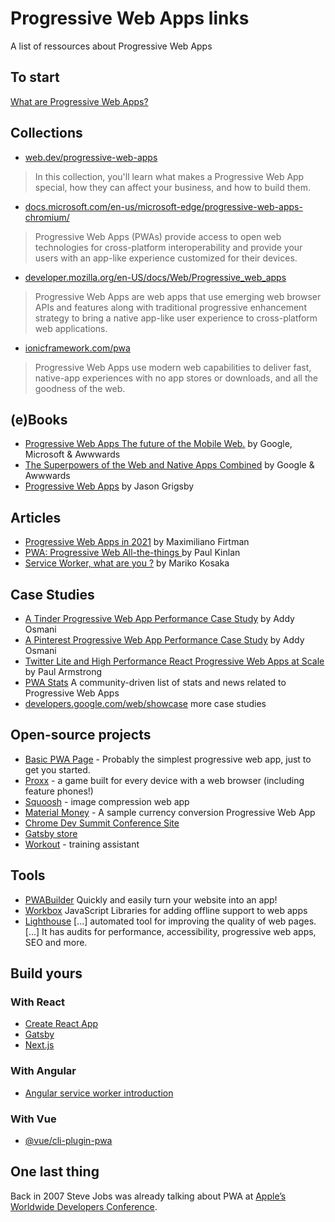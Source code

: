 # Progressive Web Apps links
A list of ressources about Progressive Web Apps

## To start
[What are Progressive Web Apps?](https://web.dev/what-are-pwas/)

## Collections
- [web.dev/progressive-web-apps](https://web.dev/progressive-web-apps/)

> In this collection, you'll learn what makes a Progressive Web App special, how they can affect your business, and how to build them.

- [docs.microsoft.com/en-us/microsoft-edge/progressive-web-apps-chromium/](https://docs.microsoft.com/en-us/microsoft-edge/progressive-web-apps-chromium/)

> Progressive Web Apps (PWAs) provide access to open web technologies for cross-platform interoperability and provide your users with an app-like experience customized for their devices.

- [developer.mozilla.org/en-US/docs/Web/Progressive_web_apps](https://developer.mozilla.org/en-US/docs/Web/Progressive_web_apps)

> Progressive Web Apps are web apps that use emerging web browser APIs and features along with traditional progressive enhancement strategy to bring a native app-like user experience to cross-platform web applications.

- [ionicframework.com/pwa](https://ionicframework.com/pwa)

> Progressive Web Apps use modern web capabilities to deliver fast, native-app experiences with no app stores or downloads, and all the goodness of the web.

## (e)Books

- [Progressive Web Apps
The future of the
Mobile Web.](https://www.awwwards.com/PWA-ebook/) by Google, Microsoft & Awwwards
- [The Superpowers of the
Web and Native Apps Combined](https://www.awwwards.com/PWA-ebook-vol2/) by Google & Awwwards
- [Progressive Web Apps](https://abookapart.com/products/progressive-web-apps) by Jason Grigsby


## Articles
- [Progressive Web Apps in 2021](https://firt.dev/pwa-2021/) by Maximiliano Firtman
- [PWA: Progressive Web All-the-things
](https://paul.kinlan.me/pwa-progressive-web-all-the-things/) by Paul Kinlan
- [Service Worker, what are you ?](https://medium.com/@kosamari/service-worker-what-are-you-ca0f8df92b65) by Mariko Kosaka

## Case Studies
- [A Tinder Progressive Web App Performance Case Study](https://medium.com/@addyosmani/a-tinder-progressive-web-app-performance-case-study-78919d98ece0) by Addy Osmani
- [A Pinterest Progressive Web App Performance Case Study](https://medium.com/dev-channel/a-pinterest-progressive-web-app-performance-case-study-3bd6ed2e6154) by Addy Osmani
- [Twitter Lite and High Performance React Progressive Web Apps at Scale](https://medium.com/@paularmstrong/twitter-lite-and-high-performance-react-progressive-web-apps-at-scale-d28a00e780a3) by Paul Armstrong
- [PWA Stats](https://www.pwastats.com/) A community-driven list of stats and news related to Progressive Web Apps
- [developers.google.com/web/showcase](https://developers.google.com/web/showcase/) more case studies

## Open-source projects
- [Basic PWA Page](https://glitch.com/edit/#!/pwa?path=README.md) - Probably the simplest progressive web app, just to get you started.
- [Proxx](https://github.com/GoogleChromeLabs/proxx) -  a game built for every device with a web browser (including feature phones!)
- [Squoosh](https://github.com/GoogleChromeLabs/squoosh) - image compression web app
- [Material Money](https://github.com/GoogleChromeLabs/sample-currency-converter) - A sample currency conversion Progressive Web App
- [Chrome Dev Summit Conference Site](https://github.com/GoogleChrome/devsummit)
- [Gatsby store](https://github.com/gatsbyjs/store.gatsbyjs.org)
- [Workout](https://github.com/sylvhama/Workout) - training assistant

## Tools
- [PWABuilder](https://www.pwabuilder.com/) Quickly and easily turn your website into an app!
- [Workbox](https://developers.google.com/web/tools/workbox) JavaScript Libraries for adding offline support to web apps
- [Lighthouse](https://developers.google.com/web/tools/lighthouse/) [...] automated tool for improving the quality of web pages. [...] It has audits for performance, accessibility, progressive web apps, SEO and more.

## Build yours
### With React
- [Create React App](https://create-react-app.dev/docs/making-a-progressive-web-app/)
- [Gatsby](https://www.gatsbyjs.org/docs/add-offline-support-with-a-service-worker/)
- [Next.js](https://github.com/vercel/next.js/tree/canary/examples/progressive-web-app)

### With Angular
- [Angular service worker introduction](https://angular.io/guide/service-worker-intro)

### With Vue
- [@vue/cli-plugin-pwa](https://cli.vuejs.org/core-plugins/pwa.html)

## One last thing
Back in 2007 Steve Jobs was already talking about PWA at [Apple’s Worldwide Developers Conference](https://www.youtube.com/watch?v=ZlE7dzoD6GA).
